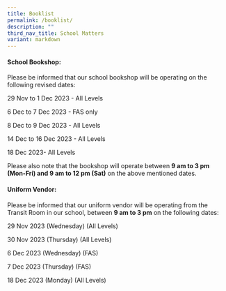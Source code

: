 ```yaml
---
title: Booklist
permalink: /booklist/
description: ""
third_nav_title: School Matters
variant: markdown
---
```

#### School Bookshop:

Please be informed that our school bookshop will be operating on the following revised dates:

29 Nov to 1 Dec 2023 - All Levels

6 Dec to 7 Dec 2023 - FAS only

8 Dec to 9 Dec 2023 - All Levels

14 Dec to 16 Dec 2023 - All Levels

18 Dec 2023- All Levels

Please also note that the bookshop will operate between **9 am to 3 pm (Mon-Fri) and 9 am to 12 pm (Sat)** on the above mentioned dates.

#### Uniform Vendor:

Please be informed that our uniform vendor will be operating from the Transit Room in our school, between **9 am to 3 pm** on the following dates:

29 Nov 2023 (Wednesday) (All Levels)

30 Nov 2023 (Thursday) (All Levels)

6 Dec 2023 (Wednesday) (FAS)

7 Dec 2023 (Thursday) (FAS)

18 Dec 2023 (Monday) (All Levels)